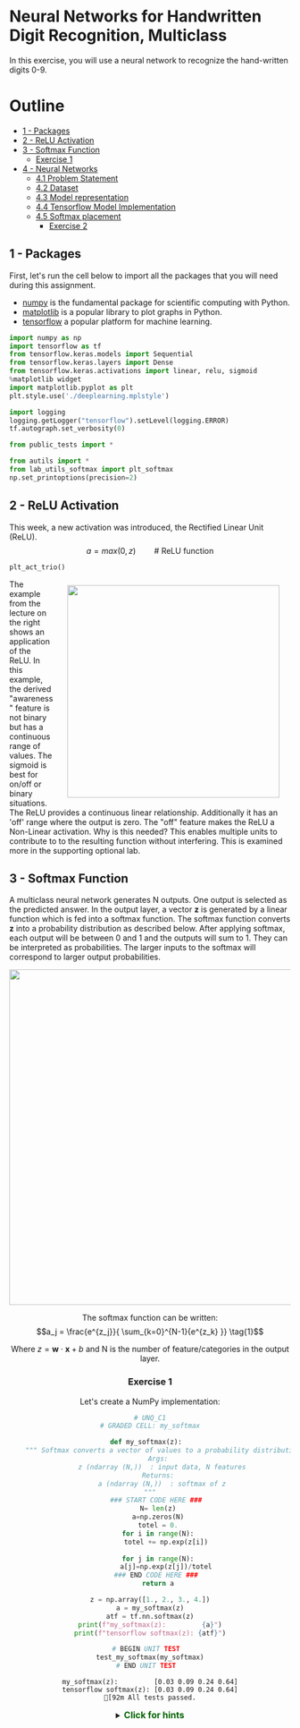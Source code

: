 # Neural Networks for Handwritten Digit Recognition, Multiclass 

In this exercise, you will use a neural network to recognize the hand-written digits 0-9.


# Outline
- [ 1 - Packages ](#1)
- [ 2 - ReLU Activation](#2)
- [ 3 - Softmax Function](#3)
  - [ Exercise 1](#ex01)
- [ 4 - Neural Networks](#4)
  - [ 4.1 Problem Statement](#4.1)
  - [ 4.2 Dataset](#4.2)
  - [ 4.3 Model representation](#4.3)
  - [ 4.4 Tensorflow Model Implementation](#4.4)
  - [ 4.5 Softmax placement](#4.5)
    - [ Exercise 2](#ex02)


<a name="1"></a>
## 1 - Packages 

First, let's run the cell below to import all the packages that you will need during this assignment.
- [numpy](https://numpy.org/) is the fundamental package for scientific computing with Python.
- [matplotlib](http://matplotlib.org) is a popular library to plot graphs in Python.
- [tensorflow](https://www.tensorflow.org/) a popular platform for machine learning.


```python
import numpy as np
import tensorflow as tf
from tensorflow.keras.models import Sequential
from tensorflow.keras.layers import Dense
from tensorflow.keras.activations import linear, relu, sigmoid
%matplotlib widget
import matplotlib.pyplot as plt
plt.style.use('./deeplearning.mplstyle')

import logging
logging.getLogger("tensorflow").setLevel(logging.ERROR)
tf.autograph.set_verbosity(0)

from public_tests import * 

from autils import *
from lab_utils_softmax import plt_softmax
np.set_printoptions(precision=2)
```

<a name="2"></a>
## 2 - ReLU Activation
This week, a new activation was introduced, the Rectified Linear Unit (ReLU). 
$$ a = max(0,z) \quad\quad\text {# ReLU function} $$


```python
plt_act_trio()
```

<img align="right" src="./images/C2_W2_ReLu.png"     style=" width:380px; padding: 10px 20px; " >
The example from the lecture on the right shows an application of the ReLU. In this example, the derived "awareness" feature is not binary but has a continuous range of values. The sigmoid is best for on/off or binary situations. The ReLU provides a continuous linear relationship. Additionally it has an 'off' range where the output is zero.     
The "off" feature makes the ReLU a Non-Linear activation. Why is this needed? This enables multiple units to contribute to to the resulting function without interfering. This is examined more in the supporting optional lab. 

<a name="3"></a>
## 3 - Softmax Function
A multiclass neural network generates N outputs. One output is selected as the predicted answer. In the output layer, a vector $\mathbf{z}$ is generated by a linear function which is fed into a softmax function. The softmax function converts $\mathbf{z}$  into a probability distribution as described below. After applying softmax, each output will be between 0 and 1 and the outputs will sum to 1. They can be interpreted as probabilities. The larger inputs to the softmax will correspond to larger output probabilities.
<center>  <img  src="./images/C2_W2_NNSoftmax.PNG" width="600" />  

The softmax function can be written:
$$a_j = \frac{e^{z_j}}{ \sum_{k=0}^{N-1}{e^{z_k} }} \tag{1}$$

Where $z = \mathbf{w} \cdot \mathbf{x} + b$ and N is the number of feature/categories in the output layer.  

<a name="ex01"></a>
### Exercise 1
Let's create a NumPy implementation:


```python
# UNQ_C1
# GRADED CELL: my_softmax

def my_softmax(z):  
    """ Softmax converts a vector of values to a probability distribution.
    Args:
      z (ndarray (N,))  : input data, N features
    Returns:
      a (ndarray (N,))  : softmax of z
    """    
    ### START CODE HERE ### 
    N= len(z)
    a=np.zeros(N)
    totel = 0.
    for i in range(N):
        totel += np.exp(z[i])
    
    for j in range(N):
        a[j]=np.exp(z[j])/totel
    ### END CODE HERE ### 
    return a
```


```python
z = np.array([1., 2., 3., 4.])
a = my_softmax(z)
atf = tf.nn.softmax(z)
print(f"my_softmax(z):         {a}")
print(f"tensorflow softmax(z): {atf}")

# BEGIN UNIT TEST  
test_my_softmax(my_softmax)
# END UNIT TEST  
```

    my_softmax(z):         [0.03 0.09 0.24 0.64]
    tensorflow softmax(z): [0.03 0.09 0.24 0.64]
    [92m All tests passed.


<details>
  <summary><font size="3" color="darkgreen"><b>Click for hints</b></font></summary>
    One implementation uses for loop to first build the denominator and then a second loop to calculate each output.
    
```python
def my_softmax(z):  
    N = len(z)
    a =                     # initialize a to zeros 
    ez_sum =                # initialize sum to zero
    for k in range(N):      # loop over number of outputs             
        ez_sum +=           # sum exp(z[k]) to build the shared denominator      
    for j in range(N):      # loop over number of outputs again                
        a[j] =              # divide each the exp of each output by the denominator   
    return(a)
```
<details>
  <summary><font size="3" color="darkgreen"><b>Click for code</b></font></summary>
   
```python
def my_softmax(z):  
    N = len(z)
    a = np.zeros(N)
    ez_sum = 0
    for k in range(N):                
        ez_sum += np.exp(z[k])       
    for j in range(N):                
        a[j] = np.exp(z[j])/ez_sum   
    return(a)

Or, a vector implementation:

def my_softmax(z):  
    ez = np.exp(z)              
    a = ez/np.sum(ez)           
    return(a)

```


Below, vary the values of the `z` inputs. Note in particular how the exponential in the numerator magnifies small differences in the values. Note as well that the output values sum to one.


```python
plt.close("all")
plt_softmax(my_softmax)
```


    Canvas(toolbar=Toolbar(toolitems=[('Home', 'Reset original view', 'home', 'home'), ('Back', 'Back to previous …


<a name="4"></a>
## 4 - Neural Networks

In last weeks assignment, you implemented a neural network to do binary classification. This week you will extend that to multiclass classification. This will utilize the softmax activation.


<a name="4.1"></a>
### 4.1 Problem Statement

In this exercise, you will use a neural network to recognize ten handwritten digits, 0-9. This is a multiclass classification task where one of n choices is selected. Automated handwritten digit recognition is widely used today - from recognizing zip codes (postal codes) on mail envelopes to recognizing amounts written on bank checks. 


<a name="4.2"></a>
### 4.2 Dataset

You will start by loading the dataset for this task. 
- The `load_data()` function shown below loads the data into variables `X` and `y`


- The data set contains 5000 training examples of handwritten digits $^1$.  

    - Each training example is a 20-pixel x 20-pixel grayscale image of the digit. 
        - Each pixel is represented by a floating-point number indicating the grayscale intensity at that location. 
        - The 20 by 20 grid of pixels is “unrolled” into a 400-dimensional vector. 
        - Each training examples becomes a single row in our data matrix `X`. 
        - This gives us a 5000 x 400 matrix `X` where every row is a training example of a handwritten digit image.

$$X = 
\left(\begin{array}{cc} 
--- (x^{(1)}) --- \\
--- (x^{(2)}) --- \\
\vdots \\ 
--- (x^{(m)}) --- 
\end{array}\right)$$ 

- The second part of the training set is a 5000 x 1 dimensional vector `y` that contains labels for the training set
    - `y = 0` if the image is of the digit `0`, `y = 4` if the image is of the digit `4` and so on.

$^1$<sub> This is a subset of the MNIST handwritten digit dataset (http://yann.lecun.com/exdb/mnist/)</sub>


```python
# load dataset
X, y = load_data()
```

#### 4.2.1 View the variables
Let's get more familiar with your dataset.  
- A good place to start is to print out each variable and see what it contains.

The code below prints the first element in the variables `X` and `y`.  


```python
print ('The first element of X is: ', X[0])
```

    The first element of X is:  [ 0.00e+00  0.00e+00  0.00e+00  0.00e+00  0.00e+00  0.00e+00  0.00e+00
      0.00e+00  0.00e+00  0.00e+00  0.00e+00  0.00e+00  0.00e+00  0.00e+00
      0.00e+00  0.00e+00  0.00e+00  0.00e+00  0.00e+00  0.00e+00  0.00e+00
      0.00e+00  0.00e+00  0.00e+00  0.00e+00  0.00e+00  0.00e+00  0.00e+00
      0.00e+00  0.00e+00  0.00e+00  0.00e+00  0.00e+00  0.00e+00  0.00e+00
      0.00e+00  0.00e+00  0.00e+00  0.00e+00  0.00e+00  0.00e+00  0.00e+00
      0.00e+00  0.00e+00  0.00e+00  0.00e+00  0.00e+00  0.00e+00  0.00e+00
      0.00e+00  0.00e+00  0.00e+00  0.00e+00  0.00e+00  0.00e+00  0.00e+00
      0.00e+00  0.00e+00  0.00e+00  0.00e+00  0.00e+00  0.00e+00  0.00e+00
      0.00e+00  0.00e+00  0.00e+00  0.00e+00  8.56e-06  1.94e-06 -7.37e-04
     -8.13e-03 -1.86e-02 -1.87e-02 -1.88e-02 -1.91e-02 -1.64e-02 -3.78e-03
      3.30e-04  1.28e-05  0.00e+00  0.00e+00  0.00e+00  0.00e+00  0.00e+00
      0.00e+00  0.00e+00  1.16e-04  1.20e-04 -1.40e-02 -2.85e-02  8.04e-02
      2.67e-01  2.74e-01  2.79e-01  2.74e-01  2.25e-01  2.78e-02 -7.06e-03
      2.35e-04  0.00e+00  0.00e+00  0.00e+00  0.00e+00  0.00e+00  0.00e+00
      1.28e-17 -3.26e-04 -1.39e-02  8.16e-02  3.83e-01  8.58e-01  1.00e+00
      9.70e-01  9.31e-01  1.00e+00  9.64e-01  4.49e-01 -5.60e-03 -3.78e-03
      0.00e+00  0.00e+00  0.00e+00  0.00e+00  5.11e-06  4.36e-04 -3.96e-03
     -2.69e-02  1.01e-01  6.42e-01  1.03e+00  8.51e-01  5.43e-01  3.43e-01
      2.69e-01  6.68e-01  1.01e+00  9.04e-01  1.04e-01 -1.66e-02  0.00e+00
      0.00e+00  0.00e+00  0.00e+00  2.60e-05 -3.11e-03  7.52e-03  1.78e-01
      7.93e-01  9.66e-01  4.63e-01  6.92e-02 -3.64e-03 -4.12e-02 -5.02e-02
      1.56e-01  9.02e-01  1.05e+00  1.51e-01 -2.16e-02  0.00e+00  0.00e+00
      0.00e+00  5.87e-05 -6.41e-04 -3.23e-02  2.78e-01  9.37e-01  1.04e+00
      5.98e-01 -3.59e-03 -2.17e-02 -4.81e-03  6.17e-05 -1.24e-02  1.55e-01
      9.15e-01  9.20e-01  1.09e-01 -1.71e-02  0.00e+00  0.00e+00  1.56e-04
     -4.28e-04 -2.51e-02  1.31e-01  7.82e-01  1.03e+00  7.57e-01  2.85e-01
      4.87e-03 -3.19e-03  0.00e+00  8.36e-04 -3.71e-02  4.53e-01  1.03e+00
      5.39e-01 -2.44e-03 -4.80e-03  0.00e+00  0.00e+00 -7.04e-04 -1.27e-02
      1.62e-01  7.80e-01  1.04e+00  8.04e-01  1.61e-01 -1.38e-02  2.15e-03
     -2.13e-04  2.04e-04 -6.86e-03  4.32e-04  7.21e-01  8.48e-01  1.51e-01
     -2.28e-02  1.99e-04  0.00e+00  0.00e+00 -9.40e-03  3.75e-02  6.94e-01
      1.03e+00  1.02e+00  8.80e-01  3.92e-01 -1.74e-02 -1.20e-04  5.55e-05
     -2.24e-03 -2.76e-02  3.69e-01  9.36e-01  4.59e-01 -4.25e-02  1.17e-03
      1.89e-05  0.00e+00  0.00e+00 -1.94e-02  1.30e-01  9.80e-01  9.42e-01
      7.75e-01  8.74e-01  2.13e-01 -1.72e-02  0.00e+00  1.10e-03 -2.62e-02
      1.23e-01  8.31e-01  7.27e-01  5.24e-02 -6.19e-03  0.00e+00  0.00e+00
      0.00e+00  0.00e+00 -9.37e-03  3.68e-02  6.99e-01  1.00e+00  6.06e-01
      3.27e-01 -3.22e-02 -4.83e-02 -4.34e-02 -5.75e-02  9.56e-02  7.27e-01
      6.95e-01  1.47e-01 -1.20e-02 -3.03e-04  0.00e+00  0.00e+00  0.00e+00
      0.00e+00 -6.77e-04 -6.51e-03  1.17e-01  4.22e-01  9.93e-01  8.82e-01
      7.46e-01  7.24e-01  7.23e-01  7.20e-01  8.45e-01  8.32e-01  6.89e-02
     -2.78e-02  3.59e-04  7.15e-05  0.00e+00  0.00e+00  0.00e+00  0.00e+00
      1.53e-04  3.17e-04 -2.29e-02 -4.14e-03  3.87e-01  5.05e-01  7.75e-01
      9.90e-01  1.01e+00  1.01e+00  7.38e-01  2.15e-01 -2.70e-02  1.33e-03
      0.00e+00  0.00e+00  0.00e+00  0.00e+00  0.00e+00  0.00e+00  0.00e+00
      0.00e+00  2.36e-04 -2.26e-03 -2.52e-02 -3.74e-02  6.62e-02  2.91e-01
      3.23e-01  3.06e-01  8.76e-02 -2.51e-02  2.37e-04  0.00e+00  0.00e+00
      0.00e+00  0.00e+00  0.00e+00  0.00e+00  0.00e+00  0.00e+00  0.00e+00
      0.00e+00  0.00e+00  6.21e-18  6.73e-04 -1.13e-02 -3.55e-02 -3.88e-02
     -3.71e-02 -1.34e-02  9.91e-04  4.89e-05  0.00e+00  0.00e+00  0.00e+00
      0.00e+00  0.00e+00  0.00e+00  0.00e+00  0.00e+00  0.00e+00  0.00e+00
      0.00e+00  0.00e+00  0.00e+00  0.00e+00  0.00e+00  0.00e+00  0.00e+00
      0.00e+00  0.00e+00  0.00e+00  0.00e+00  0.00e+00  0.00e+00  0.00e+00
      0.00e+00  0.00e+00  0.00e+00  0.00e+00  0.00e+00  0.00e+00  0.00e+00
      0.00e+00  0.00e+00  0.00e+00  0.00e+00  0.00e+00  0.00e+00  0.00e+00
      0.00e+00  0.00e+00  0.00e+00  0.00e+00  0.00e+00  0.00e+00  0.00e+00
      0.00e+00]



```python
print ('The first element of y is: ', y[0,0])
print ('The last element of y is: ', y[-1,0])
```

    The first element of y is:  0
    The last element of y is:  9


#### 4.2.2 Check the dimensions of your variables

Another way to get familiar with your data is to view its dimensions. Please print the shape of `X` and `y` and see how many training examples you have in your dataset.


```python
print ('The shape of X is: ' + str(X.shape))
print ('The shape of y is: ' + str(y.shape))
```

    The shape of X is: (5000, 400)
    The shape of y is: (5000, 1)


#### 4.2.3 Visualizing the Data

You will begin by visualizing a subset of the training set. 
- In the cell below, the code randomly selects 64 rows from `X`, maps each row back to a 20 pixel by 20 pixel grayscale image and displays the images together. 
- The label for each image is displayed above the image 


```python
import warnings
warnings.simplefilter(action='ignore', category=FutureWarning)
# You do not need to modify anything in this cell

m, n = X.shape

fig, axes = plt.subplots(8,8, figsize=(5,5))
fig.tight_layout(pad=0.13,rect=[0, 0.03, 1, 0.91]) #[left, bottom, right, top]

#fig.tight_layout(pad=0.5)
widgvis(fig)
for i,ax in enumerate(axes.flat):
    # Select random indices
    random_index = np.random.randint(m)
    
    # Select rows corresponding to the random indices and
    # reshape the image
    X_random_reshaped = X[random_index].reshape((20,20)).T
    
    # Display the image
    ax.imshow(X_random_reshaped, cmap='gray')
    
    # Display the label above the image
    ax.set_title(y[random_index,0])
    ax.set_axis_off()
    fig.suptitle("Label, image", fontsize=14)
```


    Canvas(toolbar=Toolbar(toolitems=[('Home', 'Reset original view', 'home', 'home'), ('Back', 'Back to previous …


<a name="4.3"></a>
### 4.3 Model representation

The neural network you will use in this assignment is shown in the figure below. 
- This has two dense layers with ReLU activations followed by an output layer with a linear activation. 
    - Recall that our inputs are pixel values of digit images.
    - Since the images are of size $20\times20$, this gives us $400$ inputs  
    
<img src="images/C2_W2_Assigment_NN.png" width="600" height="450">

- The parameters have dimensions that are sized for a neural network with $25$ units in layer 1, $15$ units in layer 2 and $10$ output units in layer 3, one for each digit.

    - Recall that the dimensions of these parameters is determined as follows:
        - If network has $s_{in}$ units in a layer and $s_{out}$ units in the next layer, then 
            - $W$ will be of dimension $s_{in} \times s_{out}$.
            - $b$ will be a vector with $s_{out}$ elements
  
    - Therefore, the shapes of `W`, and `b`,  are 
        - layer1: The shape of `W1` is (400, 25) and the shape of `b1` is (25,)
        - layer2: The shape of `W2` is (25, 15) and the shape of `b2` is: (15,)
        - layer3: The shape of `W3` is (15, 10) and the shape of `b3` is: (10,)
>**Note:** The bias vector `b` could be represented as a 1-D (n,) or 2-D (n,1) array. Tensorflow utilizes a 1-D representation and this lab will maintain that convention: 
               

<a name="4.4"></a>
### 4.4 Tensorflow Model Implementation


Tensorflow models are built layer by layer. A layer's input dimensions ($s_{in}$ above) are calculated for you. You specify a layer's *output dimensions* and this determines the next layer's input dimension. The input dimension of the first layer is derived from the size of the input data specified in the `model.fit` statement below. 
>**Note:** It is also possible to add an input layer that specifies the input dimension of the first layer. For example:  
`tf.keras.Input(shape=(400,)),    #specify input shape`  
We will include that here to illuminate some model sizing.

<a name="4.5"></a>
### 4.5 Softmax placement
As described in the lecture and the optional softmax lab, numerical stability is improved if the softmax is grouped with the loss function rather than the output layer during training. This has implications when *building* the model and *using* the model.  
Building:  
* The final Dense layer should use a 'linear' activation. This is effectively no activation. 
* The `model.compile` statement will indicate this by including `from_logits=True`.
`loss=tf.keras.losses.SparseCategoricalCrossentropy(from_logits=True) `  
* This does not impact the form of the target. In the case of SparseCategorialCrossentropy, the target is the expected digit, 0-9.

Using the model:
* The outputs are not probabilities. If output probabilities are desired, apply a softmax function.

<a name="ex02"></a>
### Exercise 2

Below, using Keras [Sequential model](https://keras.io/guides/sequential_model/) and [Dense Layer](https://keras.io/api/layers/core_layers/dense/) with a ReLU activation to construct the three layer network described above.


```python
# UNQ_C2
# GRADED CELL: Sequential model
tf.random.set_seed(1234) # for consistent results
model = Sequential(
    [               
        ### START CODE HERE ###
        tf.keras.Input(shape=(400,)),    #specify input shape
        Dense(25,activation='relu', name='Layer1'),
        Dense(15,activation='relu', name='Layer2'),
        Dense(10,activation='linear', name='Layer3'),
        ### END CODE HERE ### 
    ], name = "my_model" 
)
```


```python
model.summary()
```

    Model: "my_model"
    _________________________________________________________________
     Layer (type)                Output Shape              Param #   
    =================================================================
     Layer1 (Dense)              (None, 25)                10025     
                                                                     
     Layer2 (Dense)              (None, 15)                390       
                                                                     
     Layer3 (Dense)              (None, 10)                160       
                                                                     
    =================================================================
    Total params: 10,575
    Trainable params: 10,575
    Non-trainable params: 0
    _________________________________________________________________


<details>
  <summary><font size="3" color="darkgreen"><b>Expected Output (Click to expand)</b></font></summary>
The `model.summary()` function displays a useful summary of the model. Note, the names of the layers may vary as they are auto-generated unless the name is specified.    
    
```
Model: "my_model"
_________________________________________________________________
Layer (type)                 Output Shape              Param #   
=================================================================
L1 (Dense)                   (None, 25)                10025     
_________________________________________________________________
L2 (Dense)                   (None, 15)                390       
_________________________________________________________________
L3 (Dense)                   (None, 10)                160       
=================================================================
Total params: 10,575
Trainable params: 10,575
Non-trainable params: 0
_________________________________________________________________
```

<details>
  <summary><font size="3" color="darkgreen"><b>Click for hints</b></font></summary>
    
```python
tf.random.set_seed(1234)
model = Sequential(
    [               
        ### START CODE HERE ### 
        tf.keras.Input(shape=(400,)),     # @REPLACE 
        Dense(25, activation='relu', name = "L1"), # @REPLACE 
        Dense(15, activation='relu',  name = "L2"), # @REPLACE  
        Dense(10, activation='linear', name = "L3"),  # @REPLACE 
        ### END CODE HERE ### 
    ], name = "my_model" 
)
``` 


```python
# BEGIN UNIT TEST     
test_model(model, 10, 400)
# END UNIT TEST     
```

    [92mAll tests passed!


The parameter counts shown in the summary correspond to the number of elements in the weight and bias arrays as shown below.

Let's further examine the weights to verify that tensorflow produced the same dimensions as we calculated above.


```python
[layer1, layer2, layer3] = model.layers
```


```python
#### Examine Weights shapes
W1,b1 = layer1.get_weights()
W2,b2 = layer2.get_weights()
W3,b3 = layer3.get_weights()
print(f"W1 shape = {W1.shape}, b1 shape = {b1.shape}")
print(f"W2 shape = {W2.shape}, b2 shape = {b2.shape}")
print(f"W3 shape = {W3.shape}, b3 shape = {b3.shape}")
```

    W1 shape = (400, 25), b1 shape = (25,)
    W2 shape = (25, 15), b2 shape = (15,)
    W3 shape = (15, 10), b3 shape = (10,)


**Expected Output**
```
W1 shape = (400, 25), b1 shape = (25,)  
W2 shape = (25, 15), b2 shape = (15,)  
W3 shape = (15, 1), b3 shape = (10,)
```

The following code:
* defines a loss function, `SparseCategoricalCrossentropy` and indicates the softmax should be included with the  loss calculation by adding `from_logits=True`)
* defines an optimizer. A popular choice is Adaptive Moment (Adam) which was described in lecture.


```python
model.compile(
    loss=tf.keras.losses.SparseCategoricalCrossentropy(from_logits=True),
    optimizer=tf.keras.optimizers.Adam(learning_rate=0.001),
)

history = model.fit(
    X,y,
    epochs=40
)
```

    Epoch 1/40
    157/157 [==============================] - 1s 2ms/step - loss: 1.7094
    Epoch 2/40
    157/157 [==============================] - 0s 2ms/step - loss: 0.7480
    Epoch 3/40
    157/157 [==============================] - 0s 2ms/step - loss: 0.4428
    Epoch 4/40
    157/157 [==============================] - 0s 2ms/step - loss: 0.3463
    Epoch 5/40
    157/157 [==============================] - 0s 2ms/step - loss: 0.2977
    Epoch 6/40
    157/157 [==============================] - 0s 2ms/step - loss: 0.2630
    Epoch 7/40
    157/157 [==============================] - 0s 2ms/step - loss: 0.2361
    Epoch 8/40
    157/157 [==============================] - 0s 2ms/step - loss: 0.2131
    Epoch 9/40
    157/157 [==============================] - 0s 2ms/step - loss: 0.2004
    Epoch 10/40
    157/157 [==============================] - 0s 2ms/step - loss: 0.1805
    Epoch 11/40
    157/157 [==============================] - 0s 2ms/step - loss: 0.1692
    Epoch 12/40
    157/157 [==============================] - 0s 2ms/step - loss: 0.1580
    Epoch 13/40
    157/157 [==============================] - 0s 2ms/step - loss: 0.1507
    Epoch 14/40
    157/157 [==============================] - 0s 2ms/step - loss: 0.1396
    Epoch 15/40
    157/157 [==============================] - 0s 2ms/step - loss: 0.1289
    Epoch 16/40
    157/157 [==============================] - 0s 2ms/step - loss: 0.1255
    Epoch 17/40
    157/157 [==============================] - 0s 2ms/step - loss: 0.1154
    Epoch 18/40
    157/157 [==============================] - 0s 2ms/step - loss: 0.1102
    Epoch 19/40
    157/157 [==============================] - 0s 2ms/step - loss: 0.1016
    Epoch 20/40
    157/157 [==============================] - 0s 2ms/step - loss: 0.0970
    Epoch 21/40
    157/157 [==============================] - 0s 2ms/step - loss: 0.0926
    Epoch 22/40
    157/157 [==============================] - 0s 2ms/step - loss: 0.0891
    Epoch 23/40
    157/157 [==============================] - 0s 2ms/step - loss: 0.0828
    Epoch 24/40
    157/157 [==============================] - 0s 2ms/step - loss: 0.0785
    Epoch 25/40
    157/157 [==============================] - 0s 2ms/step - loss: 0.0755
    Epoch 26/40
    157/157 [==============================] - 0s 2ms/step - loss: 0.0713
    Epoch 27/40
    157/157 [==============================] - 0s 2ms/step - loss: 0.0701
    Epoch 28/40
    157/157 [==============================] - 0s 2ms/step - loss: 0.0617
    Epoch 29/40
    157/157 [==============================] - 0s 2ms/step - loss: 0.0578
    Epoch 30/40
    157/157 [==============================] - 0s 2ms/step - loss: 0.0550
    Epoch 31/40
    157/157 [==============================] - 0s 2ms/step - loss: 0.0511
    Epoch 32/40
    157/157 [==============================] - 0s 2ms/step - loss: 0.0499
    Epoch 33/40
    157/157 [==============================] - 0s 2ms/step - loss: 0.0462
    Epoch 34/40
    157/157 [==============================] - 0s 2ms/step - loss: 0.0437
    Epoch 35/40
    157/157 [==============================] - 0s 2ms/step - loss: 0.0422
    Epoch 36/40
    157/157 [==============================] - 0s 2ms/step - loss: 0.0396
    Epoch 37/40
    157/157 [==============================] - 0s 2ms/step - loss: 0.0366
    Epoch 38/40
    157/157 [==============================] - 0s 2ms/step - loss: 0.0344
    Epoch 39/40
    157/157 [==============================] - 0s 2ms/step - loss: 0.0312
    Epoch 40/40
    157/157 [==============================] - 0s 2ms/step - loss: 0.0294


#### Epochs and batches
In the `compile` statement above, the number of `epochs` was set to 100. This specifies that the entire data set should be applied during training 100 times.  During training, you see output describing the progress of training that looks like this:
```
Epoch 1/100
157/157 [==============================] - 0s 1ms/step - loss: 2.2770
```
The first line, `Epoch 1/100`, describes which epoch the model is currently running. For efficiency, the training data set is broken into 'batches'. The default size of a batch in Tensorflow is 32. There are 5000 examples in our data set or roughly 157 batches. The notation on the 2nd line `157/157 [====` is describing which batch has been executed.

#### Loss  (cost)
In course 1, we learned to track the progress of gradient descent by monitoring the cost. Ideally, the cost will decrease as the number of iterations of the algorithm increases. Tensorflow refers to the cost as `loss`. Above, you saw the loss displayed each epoch as `model.fit` was executing. The [.fit](https://www.tensorflow.org/api_docs/python/tf/keras/Model) method returns a variety of metrics including the loss. This is captured in the `history` variable above. This can be used to examine the loss in a plot as shown below.


```python
plot_loss_tf(history)
```


    Canvas(toolbar=Toolbar(toolitems=[('Home', 'Reset original view', 'home', 'home'), ('Back', 'Back to previous …


#### Prediction 
To make a prediction, use Keras `predict`. Below, X[1015] contains an image of a two.


```python
image_of_two
```




    array([ 0.00e+00,  0.00e+00,  0.00e+00,  0.00e+00,  0.00e+00,  0.00e+00,
            0.00e+00,  0.00e+00,  0.00e+00,  0.00e+00,  0.00e+00,  0.00e+00,
            0.00e+00,  0.00e+00,  0.00e+00,  0.00e+00,  0.00e+00,  0.00e+00,
            0.00e+00,  0.00e+00,  0.00e+00,  0.00e+00,  0.00e+00,  0.00e+00,
            0.00e+00,  0.00e+00,  0.00e+00,  0.00e+00,  0.00e+00,  0.00e+00,
            0.00e+00,  0.00e+00,  0.00e+00,  0.00e+00,  0.00e+00,  0.00e+00,
            0.00e+00,  0.00e+00,  0.00e+00,  0.00e+00,  0.00e+00,  0.00e+00,
            0.00e+00,  0.00e+00,  0.00e+00,  0.00e+00,  0.00e+00,  0.00e+00,
            0.00e+00,  0.00e+00,  0.00e+00,  0.00e+00,  0.00e+00,  0.00e+00,
            0.00e+00,  0.00e+00,  0.00e+00,  0.00e+00,  0.00e+00,  0.00e+00,
            0.00e+00,  0.00e+00,  0.00e+00,  0.00e+00,  0.00e+00,  0.00e+00,
            0.00e+00,  0.00e+00,  0.00e+00,  0.00e+00,  0.00e+00,  0.00e+00,
            0.00e+00,  0.00e+00,  0.00e+00,  0.00e+00,  0.00e+00,  0.00e+00,
            0.00e+00,  0.00e+00,  0.00e+00,  0.00e+00,  0.00e+00,  0.00e+00,
            0.00e+00,  0.00e+00,  0.00e+00,  0.00e+00,  0.00e+00,  0.00e+00,
            0.00e+00,  0.00e+00,  0.00e+00,  0.00e+00,  0.00e+00,  0.00e+00,
            0.00e+00,  0.00e+00,  0.00e+00,  0.00e+00,  0.00e+00,  0.00e+00,
            0.00e+00,  0.00e+00,  0.00e+00,  0.00e+00,  0.00e+00,  0.00e+00,
            0.00e+00,  0.00e+00,  0.00e+00,  0.00e+00,  6.21e-19,  9.28e-18,
           -2.54e-16, -3.76e-16, -1.48e-16,  1.73e-17,  0.00e+00,  0.00e+00,
            0.00e+00,  0.00e+00,  0.00e+00,  0.00e+00,  0.00e+00,  0.00e+00,
            0.00e+00,  0.00e+00,  0.00e+00,  0.00e+00,  0.00e+00,  0.00e+00,
            2.45e-04, -1.40e-03, -1.66e-02, -2.24e-02, -8.86e-03,  1.04e-03,
            0.00e+00,  0.00e+00,  0.00e+00,  1.30e-04, -2.89e-03, -5.01e-03,
           -5.81e-04,  1.03e-04,  0.00e+00,  0.00e+00,  0.00e+00,  0.00e+00,
            0.00e+00,  6.48e-04, -6.74e-03, -3.49e-02,  3.90e-01,  5.79e-01,
            2.27e-01, -2.65e-02,  0.00e+00,  0.00e+00,  0.00e+00, -3.23e-04,
            5.53e-03,  6.50e-03, -1.61e-02, -6.16e-03, -2.12e-03, -6.67e-05,
            3.24e-05,  3.94e-05, -1.25e-03, -1.08e-02,  3.28e-03,  3.51e-01,
            8.97e-01,  1.09e+00,  4.34e-01, -5.07e-02,  0.00e+00,  0.00e+00,
            0.00e+00, -1.59e-02,  3.64e-01,  7.02e-01,  3.23e-01,  2.54e-02,
           -9.66e-03, -2.62e-02, -2.64e-02, -2.67e-02, -1.80e-02,  1.61e-02,
            4.12e-01,  9.66e-01,  9.81e-01,  1.04e+00,  4.27e-01, -4.98e-02,
            0.00e+00,  0.00e+00,  0.00e+00, -2.19e-02,  7.63e-01,  1.07e+00,
            1.01e+00,  8.57e-01,  5.00e-01,  1.94e-01,  1.74e-01,  1.74e-01,
            3.89e-01,  8.13e-01,  1.04e+00,  8.38e-01,  3.08e-01,  9.22e-01,
            4.42e-01, -5.05e-02,  0.00e+00,  0.00e+00,  0.00e+00, -7.98e-03,
            2.09e-01,  3.75e-01,  6.39e-01,  9.86e-01,  1.03e+00,  9.31e-01,
            9.18e-01,  9.30e-01,  9.29e-01,  7.60e-01,  5.73e-01,  1.68e-01,
            1.02e-01,  8.81e-01,  3.62e-01, -4.19e-02,  0.00e+00,  0.00e+00,
            0.00e+00,  9.42e-04, -2.57e-02, -5.15e-02,  1.43e-02,  3.61e-01,
            6.82e-01,  6.74e-01,  6.80e-01,  6.35e-01,  2.04e-01,  5.07e-02,
            3.20e-03, -3.79e-02,  1.68e-01,  7.47e-01,  1.50e-01, -1.95e-02,
            0.00e+00,  0.00e+00,  0.00e+00,  0.00e+00,  0.00e+00,  5.07e-04,
           -7.76e-03, -1.91e-02, -2.09e-02, -2.08e-02, -2.08e-02, -2.11e-02,
           -1.83e-02, -1.10e-02, -5.60e-03, -8.26e-03,  1.30e-01,  4.35e-01,
            6.22e-03, -3.10e-03,  0.00e+00,  0.00e+00,  0.00e+00,  0.00e+00,
            0.00e+00,  0.00e+00,  0.00e+00,  0.00e+00,  0.00e+00,  0.00e+00,
            0.00e+00,  0.00e+00,  0.00e+00,  0.00e+00,  0.00e+00, -3.53e-03,
            6.05e-02,  7.56e-02, -7.61e-03,  3.36e-04,  0.00e+00,  0.00e+00,
            0.00e+00,  0.00e+00,  0.00e+00,  0.00e+00,  0.00e+00,  0.00e+00,
            0.00e+00,  0.00e+00,  0.00e+00,  0.00e+00,  0.00e+00,  0.00e+00,
            0.00e+00,  4.31e-04, -7.25e-03, -1.16e-02,  6.56e-04,  0.00e+00,
            0.00e+00,  0.00e+00,  0.00e+00,  0.00e+00,  0.00e+00,  0.00e+00,
            0.00e+00,  0.00e+00,  0.00e+00,  0.00e+00,  0.00e+00,  0.00e+00,
            0.00e+00,  0.00e+00,  0.00e+00,  0.00e+00,  0.00e+00,  0.00e+00,
            0.00e+00,  0.00e+00,  0.00e+00,  0.00e+00,  0.00e+00,  0.00e+00,
            0.00e+00,  0.00e+00,  0.00e+00,  0.00e+00,  0.00e+00,  0.00e+00,
            0.00e+00,  0.00e+00,  0.00e+00,  0.00e+00,  0.00e+00,  0.00e+00,
            0.00e+00,  0.00e+00,  0.00e+00,  0.00e+00,  0.00e+00,  0.00e+00,
            0.00e+00,  0.00e+00,  0.00e+00,  0.00e+00,  0.00e+00,  0.00e+00,
            0.00e+00,  0.00e+00,  0.00e+00,  0.00e+00,  0.00e+00,  0.00e+00,
            0.00e+00,  0.00e+00,  0.00e+00,  0.00e+00,  0.00e+00,  0.00e+00,
            0.00e+00,  0.00e+00,  0.00e+00,  0.00e+00,  0.00e+00,  0.00e+00,
            0.00e+00,  0.00e+00,  0.00e+00,  0.00e+00,  0.00e+00,  0.00e+00,
            0.00e+00,  0.00e+00,  0.00e+00,  0.00e+00,  0.00e+00,  0.00e+00,
            0.00e+00,  0.00e+00,  0.00e+00,  0.00e+00])




```python
image_of_two = X[1015]
display_digit(image_of_two)

prediction = model.predict(image_of_two.reshape(1,400))  # prediction

print(f" predicting a Two: \n{prediction}")
print(f" Largest Prediction index: {np.argmax(prediction)}")
```


    Canvas(toolbar=Toolbar(toolitems=[('Home', 'Reset original view', 'home', 'home'), ('Back', 'Back to previous …


     predicting a Two: 
    [[ -7.99  -2.23   0.77  -2.41 -11.66 -11.15  -9.53  -3.36  -4.42  -7.17]]
     Largest Prediction index: 2


The largest output is prediction[2], indicating the predicted digit is a '2'. If the problem only requires a selection, that is sufficient. Use NumPy [argmax](https://numpy.org/doc/stable/reference/generated/numpy.argmax.html) to select it. If the problem requires a probability, a softmax is required:


```python
prediction_p = tf.nn.softmax(prediction)

print(f" predicting a Two. Probability vector: \n{prediction_p}")
print(f"Total of predictions: {np.sum(prediction_p):0.3f}")
```

To return an integer representing the predicted target, you want the index of the largest probability. This is accomplished with the Numpy [argmax](https://numpy.org/doc/stable/reference/generated/numpy.argmax.html) function.


```python
yhat = np.argmax(prediction_p)

print(f"np.argmax(prediction_p): {yhat}")
```

Let's compare the predictions vs the labels for a random sample of 64 digits. This takes a moment to run.


```python
import warnings
warnings.simplefilter(action='ignore', category=FutureWarning)
# You do not need to modify anything in this cell

m, n = X.shape

fig, axes = plt.subplots(8,8, figsize=(5,5))
fig.tight_layout(pad=0.13,rect=[0, 0.03, 1, 0.91]) #[left, bottom, right, top]
widgvis(fig)
for i,ax in enumerate(axes.flat):
    # Select random indices
    random_index = np.random.randint(m)
    
    # Select rows corresponding to the random indices and
    # reshape the image
    X_random_reshaped = X[random_index].reshape((20,20)).T
    
    # Display the image
    ax.imshow(X_random_reshaped, cmap='gray')
    
    # Predict using the Neural Network
    prediction = model.predict(X[random_index].reshape(1,400))
    prediction_p = tf.nn.softmax(prediction)
    yhat = np.argmax(prediction_p)
    
    # Display the label above the image
    ax.set_title(f"{y[random_index,0]},{yhat}",fontsize=10)
    ax.set_axis_off()
fig.suptitle("Label, yhat", fontsize=14)
plt.show()
```

Let's look at some of the errors. 
>Note: increasing the number of training epochs can eliminate the errors on this data set.


```python
print( f"{display_errors(model,X,y)} errors out of {len(X)} images")
```

### Congratulations!
You have successfully built and utilized a neural network to do multiclass classification.


```python

```
